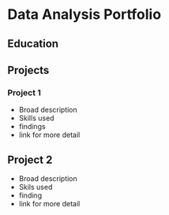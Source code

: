 # Data Analysis Portfolio

## Education 

## Projects 
### Project 1 
- Broad description 
- Skills used
- findings 
- link for more detail
## Project 2 
- Broad description
- Skils used
- finding
- link for more detail 
